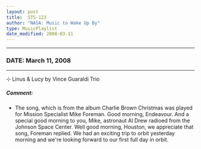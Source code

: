 ```yaml
---
layout: post
title:  STS-123
author: "NASA: Music to Wake Up By"
type: MusicPlaylist
date_modified: 2008-03-11
---
```


----
### DATE: March 11, 2008
----
⊹ Linus & Lucy by Vince Guaraldi Trio

##### Comment:
* The song, which is from the album Charlie Brown Christmas was played for Mission Specialist Mike Foreman. Good morning, Endeavour. And a special good morning to you, Mike, astronaut Al Drew radioed from the Johnson Space Center. Well good morning, Houston, we appreciate that song, Foreman replied. We had an exciting trip to orbit yesterday morning and we're looking forward to our first full day in orbit.
